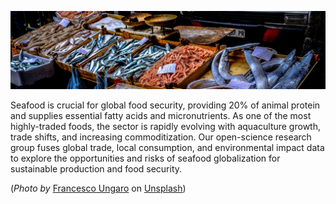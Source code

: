 ![Photo by Francesco Ungaro on Unsplash](francesco-ungaro-niaFba12zZI-unsplash-crop3.jpg)   

Seafood is crucial for global food security, providing 20% of animal protein and supplies essential fatty acids and micronutrients. As one of the most highly-traded foods, the sector is rapidly evolving with aquaculture growth, trade shifts, and increasing commoditization. Our open-science research group fuses global trade, local consumption, and environmental impact data to explore the opportunities and risks of seafood globalization for sustainable production and food security. 

(*Photo by* <a href="https://unsplash.com/@francesco_ungaro?utm_content=creditCopyText&utm_medium=referral&utm_source=unsplash">Francesco Ungaro</a> on <a href="https://unsplash.com/photos/assorted-fish-display-on-market-niaFba12zZI?utm_content=creditCopyText&utm_medium=referral&utm_source=unsplash">Unsplash</a>)
